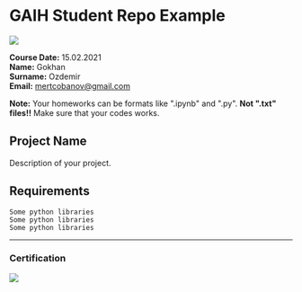 # GAIH Student Repo Example
![](img/logo.png)

**Course Date:** 15.02.2021  
**Name:** Gokhan  
**Surname:** Ozdemir  
**Email:** mertcobanov@gmail.com  

**Note:** Your homeworks can be formats like ".ipynb" and ".py". **Not ".txt" files!!** Make sure that your codes works.  

## Project Name
Description of your project.

## Requirements
```
Some python libraries
Some python libraries
Some python libraries
```
---

### Certification
![](img/certificate_ex.png)

